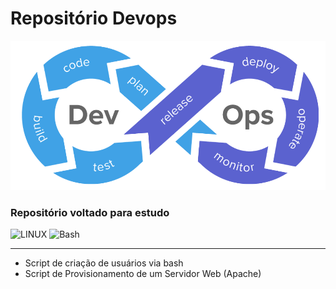 # Repositório Devops	
![devops Logo!](img/devops-logo.webp "Devops")
### Repositório voltado para estudo


![LINUX](https://img.shields.io/badge/Linux-FCC624?style=for-the-badge&logo=linux&logoColor=black)
![Bash](https://img.shields.io/badge/Shell_Script-121011?style=for-the-badge&logo=gnu-bash&logoColor=white)
![]()
![]()
***

<ul>  
<li>Script de criação de usuários via bash</li>  
<li>Script de Provisionamento de um Servidor Web (Apache)</li>  

</ul>

